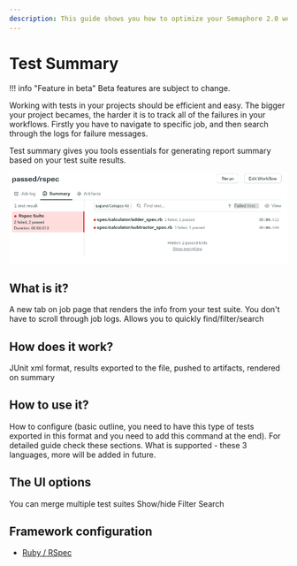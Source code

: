 ```yaml
---
description: This guide shows you how to optimize your Semaphore 2.0 workflow for monorepo projects.
---
```


# Test Summary

!!! info "Feature in beta"
    Beta features are subject to change.

Working with tests in your projects should be efficient and easy. The bigger your project
becames, the harder it is to track all of the failures in your workflows. Firstly
you have to navigate to specific job, and then search through the logs for failure messages.

Test summary gives you tools essentials for generating report summary based on your test suite results.

![Test Summary Tab](img/test-summary/summary-tab.png)

## What is it?

A new tab on job page that renders the info from your test suite.  You don't have to scroll through job logs.
Allows you to quickly find/filter/search

## How does it work?

JUnit xml format, results exported to the file, pushed to artifacts, rendered on summary

## How to use it?

How to configure (basic outline, you need to have this type of tests exported in this format and you need to add this command at the end). For detailed guide check these sections.
What is supported - these 3 languages, more will be added in future.

## The UI options

You can merge multiple test suites
Show/hide
Filter
Search

## Framework configuration

- [Ruby / RSpec][ruby-test-summary]

[ruby-test-summary]: /programming-languages/ruby/#test-summary
[go-test-summary]: /programming-languages/go/#test-summary
[elixir-test-summary]: /programming-languages/elixir/#test-summary
